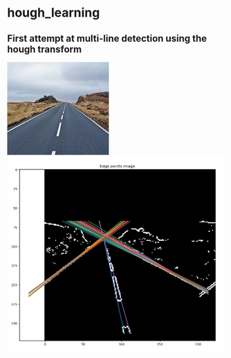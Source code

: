 # hough_learning


## First attempt at multi-line detection using the hough transform

![Initial image](images/test_img_road.jpg)
![First attempt at multi-line detection](images/attempt1_multi_hough_line_detection_ex1.PNG)

